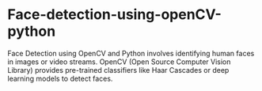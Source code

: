 # Face-detection-using-openCV-python
Face Detection using OpenCV and Python involves identifying human faces in images or video streams. OpenCV (Open Source Computer Vision Library) provides pre-trained classifiers like Haar Cascades or deep learning models to detect faces. 
